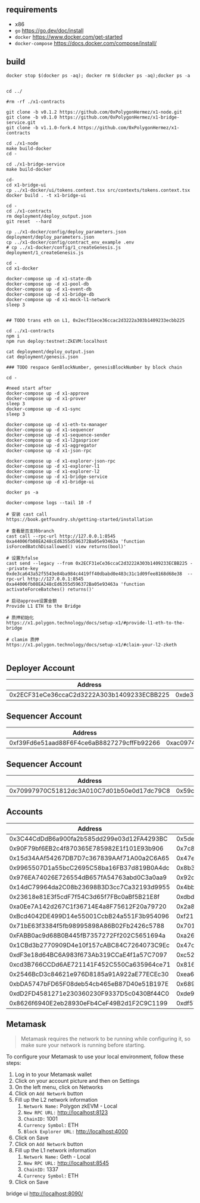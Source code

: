 
## requirements

* x86
* `go` <https://go.dev/doc/install>
* `docker` <https://www.docker.com/get-started>
* `docker-compose` <https://docs.docker.com/compose/install/>


## build

```
docker stop $(docker ps -aq); docker rm $(docker ps -aq);docker ps -a


cd ../

#rm -rf ./x1-contracts

git clone -b v0.1.2 https://github.com/0xPolygonHermez/x1-node.git
git clone -b v0.1.0 https://github.com/0xPolygonHermez/x1-bridge-service.git
git clone -b v1.1.0-fork.4 https://github.com/0xPolygonHermez/x1-contracts

cd ./x1-node
make build-docker
cd -

cd ./x1-bridge-service
make build-docker

cd-
cd x1-bridge-ui
cp ../x1-docker/ui/tokens.context.tsx src/contexts/tokens.context.tsx
docker build . -t x1-bridge-ui

cd -
cd ./x1-contracts
rm deployment/deploy_output.json 
git reset  --hard

cp ../x1-docker/config/deploy_parameters.json deployment/deploy_parameters.json
cp ../x1-docker/config/contract_env_example .env
# cp ../x1-docker/config/1_createGenesis.js deployment/1_createGenesis.js 

cd -
cd x1-docker  

docker-compose up -d x1-state-db
docker-compose up -d x1-pool-db
docker-compose up -d x1-event-db
docker-compose up -d x1-bridge-db
docker-compose up -d x1-mock-l1-network
sleep 3


## TODO trans eth on L1, 0x2ecf31ece36ccac2d3222a303b1409233ecbb225

cd ../x1-contracts
npm i
npm run deploy:testnet:ZkEVM:localhost

cat deployment/deploy_output.json 
cat deployment/genesis.json

### TODO respace GenBlockNumber, genesisBlockNumber by block chain

cd -

#need start after 
docker-compose up -d x1-approve 
docker-compose up -d x1-prover
sleep 3
docker-compose up -d x1-sync
sleep 3

docker-compose up -d x1-eth-tx-manager
docker-compose up -d x1-sequencer
docker-compose up -d x1-sequence-sender
docker-compose up -d x1-l2gaspricer
docker-compose up -d x1-aggregator
docker-compose up -d x1-json-rpc

docker-compose up -d x1-explorer-json-rpc
docker-compose up -d x1-explorer-l1
docker-compose up -d x1-explorer-l2
docker-compose up -d x1-bridge-service
docker-compose up -d x1-bridge-ui

docker ps -a

docker-compose logs --tail 10 -f

# 安装 cast call
https://book.getfoundry.sh/getting-started/installation

# 查看是否支持branch
cast call --rpc-url http://127.0.0.1:8545 0xa44006fb08EA248cEd6355d596372Ba05e93463a 'function isForcedBatchDisallowed() view returns(bool)'

# 设置为false
cast send --legacy --from 0x2ECF31eCe36ccaC2d3222A303b1409233ECBB225 --private-key 0xde3ca643a52f5543e84ba984c4419ff40dbabd0e483c31c1d09fee8168d68e38  --rpc-url http://127.0.0.1:8545 0xa44006fb08EA248cEd6355d596372Ba05e93463a 'function activateForceBatches() returns()'

# 启动approve设置金额
Provide L1 ETH to the Bridge

# 质押初始化
https://x1.polygon.technology/docs/setup-x1/#provide-l1-eth-to-the-bridge

# clamim 质押
https://x1.polygon.technology/docs/setup-x1/#claim-your-l2-zketh


```

## Deployer Account

| Address | Private Key |
|---|---|
| 0x2ECF31eCe36ccaC2d3222A303b1409233ECBB225 | 0xde3ca643a52f5543e84ba984c4419ff40dbabd0e483c31c1d09fee8168d68e38 |

## Sequencer Account

| Address | Private Key |
|---|---|
| 0xf39Fd6e51aad88F6F4ce6aB8827279cffFb92266 | 0xac0974bec39a17e36ba4a6b4d238ff944bacb478cbed5efcae784d7bf4f2ff80 |

## Sequencer Account

| Address | Private Key |
|---|---|
| 0x70997970C51812dc3A010C7d01b50e0d17dc79C8 | 0x59c6995e998f97a5a0044966f0945389dc9e86dae88c7a8412f4603b6b78690d |

## Accounts

| Address | Private Key |
|---|---|
| 0x3C44CdDdB6a900fa2b585dd299e03d12FA4293BC | 0x5de4111afa1a4b94908f83103eb1f1706367c2e68ca870fc3fb9a804cdab365a |
| 0x90F79bf6EB2c4f870365E785982E1f101E93b906 | 0x7c852118294e51e653712a81e05800f419141751be58f605c371e15141b007a6 |
| 0x15d34AAf54267DB7D7c367839AAf71A00a2C6A65 | 0x47e179ec197488593b187f80a00eb0da91f1b9d0b13f8733639f19c30a34926a |
| 0x9965507D1a55bcC2695C58ba16FB37d819B0A4dc | 0x8b3a350cf5c34c9194ca85829a2df0ec3153be0318b5e2d3348e872092edffba |
| 0x976EA74026E726554dB657fA54763abd0C3a0aa9 | 0x92db14e403b83dfe3df233f83dfa3a0d7096f21ca9b0d6d6b8d88b2b4ec1564e |
| 0x14dC79964da2C08b23698B3D3cc7Ca32193d9955 | 0x4bbbf85ce3377467afe5d46f804f221813b2bb87f24d81f60f1fcdbf7cbf4356 |
| 0x23618e81E3f5cdF7f54C3d65f7FBc0aBf5B21E8f | 0xdbda1821b80551c9d65939329250298aa3472ba22feea921c0cf5d620ea67b97 |
| 0xa0Ee7A142d267C1f36714E4a8F75612F20a79720 | 0x2a871d0798f97d79848a013d4936a73bf4cc922c825d33c1cf7073dff6d409c6 |
| 0xBcd4042DE499D14e55001CcbB24a551F3b954096 | 0xf214f2b2cd398c806f84e317254e0f0b801d0643303237d97a22a48e01628897 |
| 0x71bE63f3384f5fb98995898A86B02Fb2426c5788 | 0x701b615bbdfb9de65240bc28bd21bbc0d996645a3dd57e7b12bc2bdf6f192c82 |
| 0xFABB0ac9d68B0B445fB7357272Ff202C5651694a | 0xa267530f49f8280200edf313ee7af6b827f2a8bce2897751d06a843f644967b1 |
| 0x1CBd3b2770909D4e10f157cABC84C7264073C9Ec | 0x47c99abed3324a2707c28affff1267e45918ec8c3f20b8aa892e8b065d2942dd |
| 0xdF3e18d64BC6A983f673Ab319CCaE4f1a57C7097 | 0xc526ee95bf44d8fc405a158bb884d9d1238d99f0612e9f33d006bb0789009aaa |
| 0xcd3B766CCDd6AE721141F452C550Ca635964ce71 | 0x8166f546bab6da521a8369cab06c5d2b9e46670292d85c875ee9ec20e84ffb61 |
| 0x2546BcD3c84621e976D8185a91A922aE77ECEc30 | 0xea6c44ac03bff858b476bba40716402b03e41b8e97e276d1baec7c37d42484a0 |
| 0xbDA5747bFD65F08deb54cb465eB87D40e51B197E | 0x689af8efa8c651a91ad287602527f3af2fe9f6501a7ac4b061667b5a93e037fd |
| 0xdD2FD4581271e230360230F9337D5c0430Bf44C0 | 0xde9be858da4a475276426320d5e9262ecfc3ba460bfac56360bfa6c4c28b4ee0 |
| 0x8626f6940E2eb28930eFb4CeF49B2d1F2C9C1199 | 0xdf57089febbacf7ba0bc227dafbffa9fc08a93fdc68e1e42411a14efcf23656e |


## Metamask

> Metamask requires the network to be running while configuring it, so make sure your network is running before starting.

To configure your Metamask to use your local environment, follow these steps:

1. Log in to your Metamask wallet
2. Click on your account picture and then on Settings
3. On the left menu, click on Networks
4. Click on `Add Network` button
5. Fill up the L2 network information
    1. `Network Name:` Polygon zkEVM - Local
    2. `New RPC URL:` <http://localhost:8123>
    3. `ChainID:` 1001
    4. `Currency Symbol:` ETH
    5. `Block Explorer URL:` <http://localhost:4000>
6. Click on Save
7. Click on `Add Network` button
8. Fill up the L1 network information
    1. `Network Name:` Geth - Local
    2. `New RPC URL:` <http://localhost:8545>
    3. `ChainID:` 1337
    4. `Currency Symbol:` ETH
9. Click on Save

bridge ui <http://localhost:8090/>  

